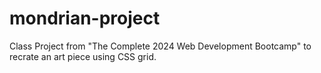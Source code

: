 # mondrian-project
Class Project from "The Complete 2024 Web Development Bootcamp" to recrate an art piece using CSS grid.
